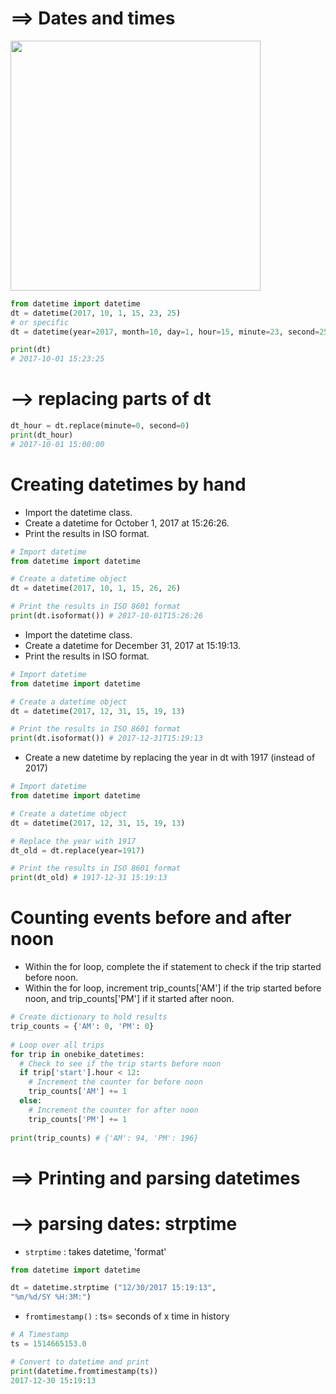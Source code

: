# ==> Dates and times
<img src="https://user-images.githubusercontent.com/51888893/210789077-99ba47fc-c751-4a7f-a45a-bc82fa8ec16a.png" width=400px>

```py
from datetime import datetime
dt = datetime(2017, 10, 1, 15, 23, 25)
# or specific
dt = datetime(year=2017, month=10, day=1, hour=15, minute=23, second=25)

print(dt)
# 2017-10-01 15:23:25
```
# --> replacing parts of dt
```py
dt_hour = dt.replace(minute=0, second=0)
print(dt_hour)
# 2017-10-01 15:00:00
```
# Creating datetimes by hand
- Import the datetime class.
- Create a datetime for October 1, 2017 at 15:26:26.
- Print the results in ISO format.
```py
# Import datetime
from datetime import datetime

# Create a datetime object
dt = datetime(2017, 10, 1, 15, 26, 26)

# Print the results in ISO 8601 format
print(dt.isoformat()) # 2017-10-01T15:26:26
```
- Import the datetime class.
- Create a datetime for December 31, 2017 at 15:19:13.
- Print the results in ISO format.
```py
# Import datetime
from datetime import datetime

# Create a datetime object
dt = datetime(2017, 12, 31, 15, 19, 13)

# Print the results in ISO 8601 format
print(dt.isoformat()) # 2017-12-31T15:19:13
```
- Create a new datetime by replacing the year in dt with 1917 (instead of 2017)
```py
# Import datetime
from datetime import datetime

# Create a datetime object
dt = datetime(2017, 12, 31, 15, 19, 13)

# Replace the year with 1917
dt_old = dt.replace(year=1917)

# Print the results in ISO 8601 format
print(dt_old) # 1917-12-31 15:19:13
```
# Counting events before and after noon
- Within the for loop, complete the if statement to check if the trip started before noon.
- Within the for loop, increment trip_counts['AM'] if the trip started before noon, and trip_counts['PM'] if it started after noon.
```py
# Create dictionary to hold results
trip_counts = {'AM': 0, 'PM': 0}
  
# Loop over all trips
for trip in onebike_datetimes:
  # Check to see if the trip starts before noon
  if trip['start'].hour < 12:
    # Increment the counter for before noon
    trip_counts['AM'] += 1
  else:
    # Increment the counter for after noon
    trip_counts['PM'] += 1
  
print(trip_counts) # {'AM': 94, 'PM': 196}
```
# ==> Printing and parsing datetimes
# --> parsing dates: strptime
- `strptime` : takes datetime, 'format'
```py
from datetime import datetime

dt = datetime.strptime ("12/30/2017 15:19:13",
"%m/%d/SY %H:3M:")
```
- `fromtimestamp()` : ts= seconds of x time in history
```py
# A Timestamp
ts = 1514665153.0

# Convert to datetime and print
print(datetime.fromtimestamp(ts))
2017-12-30 15:19:13
```
